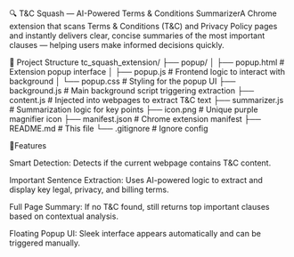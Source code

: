 🔍 T&C Squash — AI-Powered Terms & Conditions SummarizerA Chrome extension that scans Terms & Conditions (T&C) and Privacy Policy pages and instantly delivers clear, concise summaries of the most important clauses — helping users make informed decisions quickly.

📁 Project Structure
tc_squash_extension/
├── popup/
│   ├── popup.html         # Extension popup interface
│   ├── popup.js           # Frontend logic to interact with background
│   └── popup.css          # Styling for the popup UI
├── background.js          # Main background script triggering extraction
├── content.js             # Injected into webpages to extract T&C text
├── summarizer.js          # Summarization logic for key points
├── icon.png               # Unique purple magnifier icon
├── manifest.json          # Chrome extension manifest
├── README.md              # This file
└── .gitignore             # Ignore config

🚀Features

Smart Detection: Detects if the current webpage contains T&C content.

Important Sentence Extraction: Uses AI-powered logic to extract and display key legal, privacy, and billing terms.

Full Page Summary: If no T&C found, still returns top important clauses based on contextual analysis.

Floating Popup UI: Sleek interface appears automatically and can be triggered manually.
